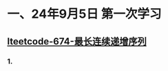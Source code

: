 # 一、24年9月5日 第一次学习
## [lteetcode-674-最长连续递增序列](https://leetcode.cn/problems/longest-continuous-increasing-subsequence/description/)

### 1.



